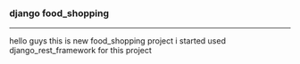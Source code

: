 ### django food_shopping
__________________________________________________

hello guys this is new food_shopping project i started
used django_rest_framework for this project